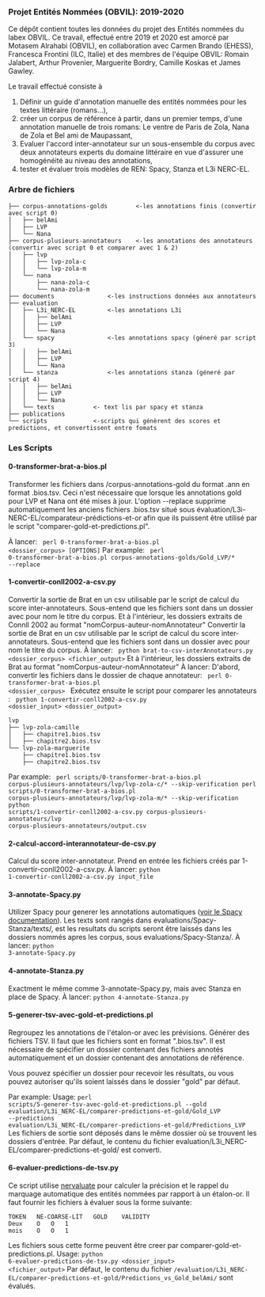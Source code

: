 ### Projet Entités Nommées (OBVIL): 2019-2020
Ce dépôt contient toutes les données du projet des Entités nommées du labex OBVIL.
Ce travail, effectué entre 2019 et 2020 est amorcé par Motasem Alrahabi (OBVIL), en collaboration avec Carmen Brando (EHESS), Francesca Frontini (ILC, Italie) et des membres de l'équipe OBVIL: Romain Jalabert, Arthur Provenier, Marguerite Bordry, Camille Koskas et James Gawley.

Le travail effectué consiste à 
1. Définir un guide d'annotation manuelle des entités nommées pour les textes littéraire (romans...),
2. créer un corpus de référence à partir, dans un premier temps, d'une annotation manuelle de trois romans: Le ventre de Paris de Zola, Nana de Zola et Bel ami de Maupassant,
3. Evaluer l'accord inter-annotateur sur un sous-ensemble du corpus avec deux annotateurs experts du domaine littéraire en vue d'assurer une homogénéité au niveau des annotations,
4. tester et évaluer trois modèles de REN: Spacy, Stanza et L3i NERC-EL.

### Arbre de fichiers
```
├── corpus-annotations-golds		<-les annotations finis (convertir avec script 0)
│   ├── belAmi
│   ├── LVP
│   └── Nana
├── corpus-plusieurs-annotateurs	<-les annotations des annotateurs (convertir avec script 0 et comparer avec 1 & 2)
│   ├── lvp
│   │   ├── lvp-zola-c
│   │   └── lvp-zola-m
│   └── nana
│       ├── nana-zola-c
│       └── nana-zola-m
├── documents				<-les instructions données aux annotateurs
├── evaluation				
│   ├── L3i_NERC-EL			<-les annotations L3i
│   │   ├── belAmi
│   │   ├── LVP
│   │   └── Nana
│   └── spacy				<-les annotations spacy (géneré par script 3)
│   │   ├── belAmi
│   │   ├── LVP
│   │   └── Nana
│   └── stanza				<-les annotations stanza (géneré par script 4)
│   │   ├── belAmi
│   │   ├── LVP
│   │   └── Nana
│   └── texts			<- text lis par spacy et stanza
├── publications
└── scripts				<-scripts qui génèrent des scores et predictions, et convertissent entre fomats
```

### Les Scripts

#### 0-transformer-brat-a-bios.pl
Transformer les fichiers dans /corpus-annotations-gold du format .ann en format .bios.tsv. 
Ceci n'est nécessaire que lorsque les annotations gold pour LVP et Nana ont été mises à jour. 
L'option --replace supprime automatiquement les anciens fichiers .bios.tsv 
situé sous évaluation/L3i-NERC-EL/comparateur-prédictions-et-or afin que 
ils puissent être utilisé par le script "comparer-gold-et-predictions.pl".

À lancer: <code> perl 0-transformer-brat-a-bios.pl <dossier_corpus> [OPTIONS]</code>
Par example:
<code> perl 0-transformer-brat-a-bios.pl corpus-annotations-golds/Gold_LVP/* --replace</code>

#### 1-convertir-conll2002-a-csv.py
Convertir la sortie de Brat en un csv utilisable par le script
de calcul du score inter-annotateurs.
Sous-entend que les fichiers sont dans un dossier avec pour nom le titre du corpus.
Et à l'intérieur, les dossiers extraits de Connll 2002 au format "nomCorpus-auteur-nomAnnotateur"
Convertir la sortie de Brat en un csv utilisable par le script
de calcul du score inter-annotateurs.
Sous-entend que les fichiers sont dans un dossier avec pour nom le titre du corpus.
À lancer: <code> python brat-to-csv-interAnnotateurs.py <dossier_corpus> <fichier_output></code>
Et à l'intérieur, les dossiers extraits de Brat au format "nomCorpus-auteur-nomAnnotateur"
À lancer:
D'abord, convertir les fichiers dans le dossier de chaque annotateur:
<code> perl 0-transformer-brat-a-bios.pl <dossier_corpus> </code>
Exécutez ensuite le script pour comparer les annotateurs :
<code> python 1-convertir-conll2002-a-csv.py <dossier_input> <dossier_output> </code>

```
lvp
├── lvp-zola-camille
│   ├── chapitre1.bios.tsv
│   ├── chapitre2.bios.tsv
└── lvp-zola-marguerite
    ├── chapitre1.bios.tsv
    ├── chapitre2.bios.tsv
```
Par example:
<code>
perl scripts/0-transformer-brat-a-bios.pl corpus-plusieurs-annotateurs/lvp/lvp-zola-c/* --skip-verification
perl scripts/0-transformer-brat-a-bios.pl corpus-plusieurs-annotateurs/lvp/lvp-zola-m/* --skip-verification
python scripts/1-convertir-conll2002-a-csv.py corpus-plusieurs-annotateurs/lvp corpus-plusieurs-annotateurs/output.csv</code>

#### 2-calcul-accord-interannotateur-de-csv.py
Calcul du score inter-annotateur. Prend en entrée les fichiers créés par 1-convertir-conll2002-a-csv.py.
À lancer: <code>python 1-convertir-conll2002-a-csv.py input_file </code>

#### 3-annotate-Spacy.py
Utilizer Spacy pour generer les annotations automatiques ([voir le Spacy documentation](https://spacy.io/usage/linguistic-features#own-annotations)).
Les texts sont rangés dans evaluations/Spacy-Stanza/texts/, est les resultats du scripts 
seront être laissés dans les dossiers nommés apres les corpus, sous evaluations/Spacy-Stanza/.
À lancer: <code>python 3-annotate-Spacy.py</code>

#### 4-annotate-Stanza.py
Exactment le même comme 3-annotate-Spacy.py, mais avec Stanza en place de Spacy.
À lancer: <code>python 4-annotate-Stanza.py</code>

#### 5-generer-tsv-avec-gold-et-predictions.pl
Regroupez les annotations de l'étalon-or avec les prévisions. Générer des fichiers TSV.
Il faut que les fichiers sont en format ".bios.tsv". Il est nécessaire de spécifier un 
dossier contenant des fichiers annotés automatiquement et un dossier contenant des 
annotations de référence.

Vous pouvez spécifier un dossier pour recevoir les résultats, ou vous pouvez autoriser 
qu'ils soient laissés dans le dossier "gold" par défaut.


Par example:
 Usage: <code>perl scripts/5-generer-tsv-avec-gold-et-predictions.pl --gold evaluation/L3i_NERC-EL/comparer-predictions-et-gold/Gold_LVP --predictions evaluation/L3i_NERC-EL/comparer-predictions-et-gold/Predictions_LVP </code>
 Les fichiers de sortie sont déposés dans le même dossier où se trouvent les dossiers d'entrée.
Par défaut, le contenu du fichier evaluation/L3i_NERC-EL/comparer-predictions-et-gold/ est converti.

#### 6-evaluer-predictions-de-tsv.py
Ce script utilise [nervaluate](https://pypi.org/project/nervaluate/) pour calculer la précision et le rappel
du marquage automatique des entités nommées par rapport à un étalon-or. 
Il faut fournir les fichiers à évaluer sous la forme suivante:
```
TOKEN   NE-COARSE-LIT   GOLD	VALIDITY
Deux    O   O	1
mois    O   O	1
```
Les fichiers sous cette forme peuvent être creer par comparer-gold-et-predictions.pl.
Usage: <code>python 6-evaluer-predictions-de-tsv.py <dossier_input> <fichier_output></code>
Par défaut, le contenu du fichier <code>/evaluation/L3i_NERC-EL/comparer-predictions-et-gold/Predictions_vs_Gold_belAmi/</code> sont évalués.
